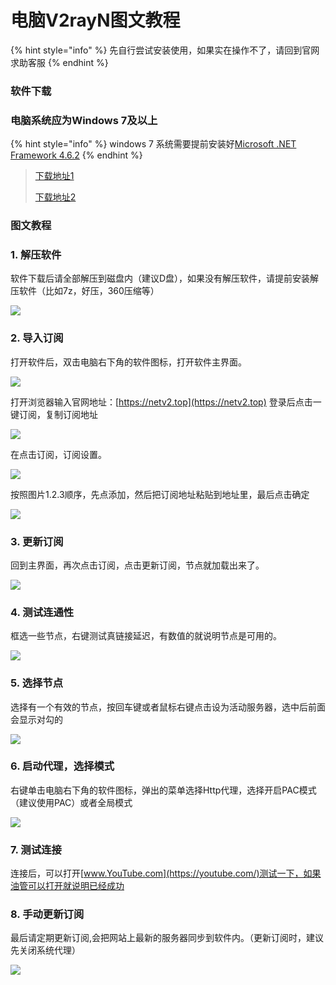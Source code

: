 # 电脑V2rayN图文教程

{% hint style="info" %}
先自行尝试安装使用，如果实在操作不了，请回到官网求助客服
{% endhint %}

### 软件下载

### 电脑系统应为Windows 7及以上

{% hint style="info" %}
windows 7 系统需要提前安装好[Microsoft .NET Framework 4.6.2](https://www.microsoft.com/en-us/download/details.aspx?id=53344)
{% endhint %}

> [下载地址1](https://airnet.lanzoui.com/iCjN2j4le4h)
>
> [下载地址2](https://cloud.abcabc.cyou/alibaba/Cross%20Firewalls/V2rayN/v2rayN-Core%20\(3.27\).zip)

### 图文教程

### 1. 解压软件

软件下载后请全部解压到磁盘内（建议D盘），如果没有解压软件，请提前安装解压软件（比如7z，好压，360压缩等）

![](<../.gitbook/assets/image (1).jpg>)

### 2. 导入订阅

打开软件后，双击电脑右下角的软件图标，打开软件主界面。

![](../.gitbook/assets/image-1-.jpg)

打开浏览器输入官网地址：[https://netv2.top](https://netv2.top) 登录后点击一键订阅，复制订阅地址

![](../.gitbook/assets/123.gif)

在点击订阅，订阅设置。

![](../.gitbook/assets/image-2-.jpg)

按照图片1.2.3顺序，先点添加，然后把订阅地址粘贴到地址里，最后点击确定

![](<../.gitbook/assets/image-3- (1).jpg>)

### 3. 更新订阅

回到主界面，再次点击订阅，点击更新订阅，节点就加载出来了。

![](<../.gitbook/assets/image-4- (2).jpg>)

### 4. 测试连通性

框选一些节点，右键测试真链接延迟，有数值的就说明节点是可用的。

![](<../.gitbook/assets/image-5- (1).jpg>)

### 5. 选择节点

选择有一个有效的节点，按回车键或者鼠标右键点击设为活动服务器，选中后前面会显示对勾的

![](../.gitbook/assets/image-6-.jpg)

### 6. 启动代理，选择模式

右键单击电脑右下角的软件图标，弹出的菜单选择Http代理，选择开启PAC模式（建议使用PAC）或者全局模式

![](../.gitbook/assets/image-7-.jpg)

### 7. 测试连接

连接后，可以打开[www.YouTube.com](https://youtube.com/)测试一下，如果油管可以打开就说明已经成功

### 8. 手动更新订阅

最后请定期更新订阅,会把网站上最新的服务器同步到软件内。（更新订阅时，建议先关闭系统代理）

![](../.gitbook/assets/image-4-.jpg)
